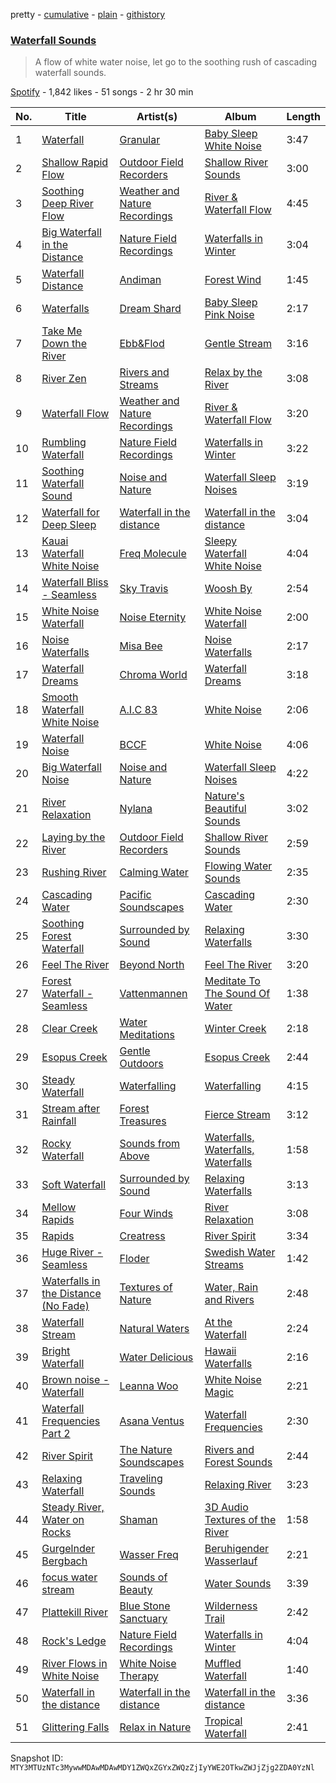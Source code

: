 pretty - [cumulative](/playlists/cumulative/37i9dQZF1DWZGggG8QsBEe.md) - [plain](/playlists/plain/37i9dQZF1DWZGggG8QsBEe) - [githistory](https://github.githistory.xyz/mackorone/spotify-playlist-archive/blob/main/playlists/plain/37i9dQZF1DWZGggG8QsBEe)

### [Waterfall Sounds](https://open.spotify.com/playlist/37i9dQZF1DWZGggG8QsBEe)

> A flow of white water noise, let go to the soothing rush of cascading waterfall sounds.

[Spotify](https://open.spotify.com/user/spotify) - 1,842 likes - 51 songs - 2 hr 30 min

| No. | Title | Artist(s) | Album | Length |
|---|---|---|---|---|
| 1 | [Waterfall](https://open.spotify.com/track/20Ni1eLWzkaqx8d55X8Par) | [Granular](https://open.spotify.com/artist/1jfnMuDBl5OaAoU0VwLD8m) | [Baby Sleep White Noise](https://open.spotify.com/album/4vPYOEzg31z0Nc6stLRLgL) | 3:47 |
| 2 | [Shallow Rapid Flow](https://open.spotify.com/track/14EgXws2q9leMgGCukpRXS) | [Outdoor Field Recorders](https://open.spotify.com/artist/71ep4LtjRagWcfM1rZ6lUr) | [Shallow River Sounds](https://open.spotify.com/album/34ZUViIS2YqDboeWQqTP00) | 3:00 |
| 3 | [Soothing Deep River Flow](https://open.spotify.com/track/2oCTjuFVc4z5JAryMIRhQ5) | [Weather and Nature Recordings](https://open.spotify.com/artist/7zkEyvgDJYnVeTTsFaReKe) | [River & Waterfall Flow](https://open.spotify.com/album/170V5jgd4OGqMCCIPulFiR) | 4:45 |
| 4 | [Big Waterfall in the Distance](https://open.spotify.com/track/0wXVdEuwkrWmxivqGxFdGa) | [Nature Field Recordings](https://open.spotify.com/artist/3DTgZfug2RpZinxGiFR5FD) | [Waterfalls in Winter](https://open.spotify.com/album/4tOaz7j4Juvd82I4qa29Rz) | 3:04 |
| 5 | [Waterfall Distance](https://open.spotify.com/track/0vGRbGDwqrUmsdIJHT0B6p) | [Andiman](https://open.spotify.com/artist/1eDXoT9A8y5E9xIDrHV4yH) | [Forest Wind](https://open.spotify.com/album/4EdQNo089Yl9VvL9Bcln7j) | 1:45 |
| 6 | [Waterfalls](https://open.spotify.com/track/0H4v2NFbdUvxysprwSgxHk) | [Dream Shard](https://open.spotify.com/artist/3EUg5IOxGnBPtjK0uzMxcJ) | [Baby Sleep Pink Noise](https://open.spotify.com/album/2Wv2eQ2Zs6bQm8DOC1Cxng) | 2:17 |
| 7 | [Take Me Down the River](https://open.spotify.com/track/0dUdMzVlqyCZzrLr2eCkyB) | [Ebb&Flod](https://open.spotify.com/artist/1IsJosONX2G4ekmLMfjTO4) | [Gentle Stream](https://open.spotify.com/album/2FzwA8tmqu4QccprXAb8PH) | 3:16 |
| 8 | [River Zen](https://open.spotify.com/track/0JMkTafMJcSuInbp9KUHwT) | [Rivers and Streams](https://open.spotify.com/artist/6NYAxBsKdDH00qCDvcFdA7) | [Relax by the River](https://open.spotify.com/album/6qxd6X2zDSHsaPPWcmewFC) | 3:08 |
| 9 | [Waterfall Flow](https://open.spotify.com/track/3vutaIPu6s4ylCPr5rwvAB) | [Weather and Nature Recordings](https://open.spotify.com/artist/7zkEyvgDJYnVeTTsFaReKe) | [River & Waterfall Flow](https://open.spotify.com/album/170V5jgd4OGqMCCIPulFiR) | 3:20 |
| 10 | [Rumbling Waterfall](https://open.spotify.com/track/2ZJNFbQikkhOn0Yod0dD0M) | [Nature Field Recordings](https://open.spotify.com/artist/3DTgZfug2RpZinxGiFR5FD) | [Waterfalls in Winter](https://open.spotify.com/album/4tOaz7j4Juvd82I4qa29Rz) | 3:22 |
| 11 | [Soothing Waterfall Sound](https://open.spotify.com/track/6pgcEyzxF17mxQ6PYflb29) | [Noise and Nature](https://open.spotify.com/artist/2hcGTRaH2FXoKel4UTGWJ0) | [Waterfall Sleep Noises](https://open.spotify.com/album/6cyRxitvNynnQFZqkZLNuE) | 3:19 |
| 12 | [Waterfall for Deep Sleep](https://open.spotify.com/track/0F56cp7Le8p7iPydxUeTlJ) | [Waterfall in the distance](https://open.spotify.com/artist/4lcG2wz9oZuu1VdEcBG6Nj) | [Waterfall in the distance](https://open.spotify.com/album/2on28DnTVwyWX5gfG3G4dy) | 3:04 |
| 13 | [Kauai Waterfall White Noise](https://open.spotify.com/track/0HoHr2DNEeCPfEzJ9ojlzE) | [Freq Molecule](https://open.spotify.com/artist/0p03OqcToOGwKxzUkJQJkO) | [Sleepy Waterfall White Noise](https://open.spotify.com/album/39W88WfbNmYpOqpeFNW1WO) | 4:04 |
| 14 | [Waterfall Bliss \- Seamless](https://open.spotify.com/track/103vKb26KjfvHr3uwd1gAx) | [Sky Travis](https://open.spotify.com/artist/5IkHDfUNRiqyATjgbDHuGy) | [Woosh By](https://open.spotify.com/album/4IRTkvbY6uwkxjEhFVaWpj) | 2:54 |
| 15 | [White Noise Waterfall](https://open.spotify.com/track/3oHAizOmW93Q8eIZ3W0xg7) | [Noise Eternity](https://open.spotify.com/artist/0BMo2rAO5oSO9aSnjumKOD) | [White Noise Waterfall](https://open.spotify.com/album/2GDuZr3FnB4iuAx1SFdLB3) | 2:00 |
| 16 | [Noise Waterfalls](https://open.spotify.com/track/0XymKofC03Psmdmjj8PnY3) | [Misa Bee](https://open.spotify.com/artist/5JSgVFubDnbqYDUWPzl4tj) | [Noise Waterfalls](https://open.spotify.com/album/7By7Jo2T4WuFDwzW7MRc02) | 2:17 |
| 17 | [Waterfall Dreams](https://open.spotify.com/track/6ZZmLyTu2EfwQhY0220SKv) | [Chroma World](https://open.spotify.com/artist/3TIBtUQE47OmudD95MhKS2) | [Waterfall Dreams](https://open.spotify.com/album/2lTjQqSorysseG5GuBv4cB) | 3:18 |
| 18 | [Smooth Waterfall White Noise](https://open.spotify.com/track/01INr4xIRYANKkfoDe6Beo) | [A.I.C 83](https://open.spotify.com/artist/0t1KwfnMwlE47iKx9g1c2V) | [White Noise](https://open.spotify.com/album/2EfzJjGa4VM6LVNgqWKZFS) | 2:06 |
| 19 | [Waterfall Noise](https://open.spotify.com/track/3OUrN6pqs0odLhgROLiGKR) | [BCCF](https://open.spotify.com/artist/3nom2q4wk6XDl2RN6xTs5f) | [White Noise](https://open.spotify.com/album/4mFFAzJgZ9886aTrcJC62R) | 4:06 |
| 20 | [Big Waterfall Noise](https://open.spotify.com/track/0pO9qE6D7shEievEUJtCld) | [Noise and Nature](https://open.spotify.com/artist/2hcGTRaH2FXoKel4UTGWJ0) | [Waterfall Sleep Noises](https://open.spotify.com/album/6cyRxitvNynnQFZqkZLNuE) | 4:22 |
| 21 | [River Relaxation](https://open.spotify.com/track/1P17KkU4Kc9vPcVg7MObrh) | [Nylana](https://open.spotify.com/artist/0xlINdzWCaaz7cIzrUDhfW) | [Nature's Beautiful Sounds](https://open.spotify.com/album/1i7Wx47S8juKmqYC8vO7xi) | 3:02 |
| 22 | [Laying by the River](https://open.spotify.com/track/68YKMwrRM0oHatS3oRH8Lq) | [Outdoor Field Recorders](https://open.spotify.com/artist/71ep4LtjRagWcfM1rZ6lUr) | [Shallow River Sounds](https://open.spotify.com/album/34ZUViIS2YqDboeWQqTP00) | 2:59 |
| 23 | [Rushing River](https://open.spotify.com/track/4V7dNNQvwoGgC5DB6dTTro) | [Calming Water](https://open.spotify.com/artist/0BEeBDjTHbZ0SS6NVRNcUn) | [Flowing Water Sounds](https://open.spotify.com/album/1UQ0LjwnbWi1jxwpT6U1nn) | 2:35 |
| 24 | [Cascading Water](https://open.spotify.com/track/3xzldmkvd3FcrdWV6Zz3sA) | [Pacific Soundscapes](https://open.spotify.com/artist/7lfs7TkGNBX0j3VO4pK70s) | [Cascading Water](https://open.spotify.com/album/18pUis5CO7ljukwfgO9BI4) | 2:30 |
| 25 | [Soothing Forest Waterfall](https://open.spotify.com/track/4lWrHfVrp7PmP5bJ4CaiKo) | [Surrounded by Sound](https://open.spotify.com/artist/0F7xvD7p2K3aCiXBZEZ90i) | [Relaxing Waterfalls](https://open.spotify.com/album/4yUvywqKl4dCSiCDf8RiOI) | 3:30 |
| 26 | [Feel The River](https://open.spotify.com/track/6MLGJkWExg0JHkG5Sq3B50) | [Beyond North](https://open.spotify.com/artist/6onIiLSkWuZJipFErBA0dk) | [Feel The River](https://open.spotify.com/album/54zVwrIbAn0hn99p2cOegi) | 3:20 |
| 27 | [Forest Waterfall \- Seamless](https://open.spotify.com/track/0NOpFrkdXNs8vI13WeS7F4) | [Vattenmannen](https://open.spotify.com/artist/0ZZMkuvAapZ9KEvxQ5XeYJ) | [Meditate To The Sound Of Water](https://open.spotify.com/album/1cAnbiwCT1ogtEhPI1cLtm) | 1:38 |
| 28 | [Clear Creek](https://open.spotify.com/track/0LWU1WCVMmEP4Tgt94xI9q) | [Water Meditations](https://open.spotify.com/artist/1DPlfmeS7GBX9w1GvOqR6D) | [Winter Creek](https://open.spotify.com/album/74Rv58s1O45Ct35N3BUpks) | 2:18 |
| 29 | [Esopus Creek](https://open.spotify.com/track/6TDm4Y1ly5F4IfMuhLWSi7) | [Gentle Outdoors](https://open.spotify.com/artist/5FDSxvW83nezwSZgrEdOLv) | [Esopus Creek](https://open.spotify.com/album/55tkNp2Xvl5qosqsTi50iy) | 2:44 |
| 30 | [Steady Waterfall](https://open.spotify.com/track/1w4LsiXcSP9JyEeHPNS9Fk) | [Waterfalling](https://open.spotify.com/artist/3e0rJbfOEVSWe77JRZWGXd) | [Waterfalling](https://open.spotify.com/album/7qA6Aqaktt9X2qw9wbohuI) | 4:15 |
| 31 | [Stream after Rainfall](https://open.spotify.com/track/6oFpFzqMPOyVGN42WvYeBx) | [Forest Treasures](https://open.spotify.com/artist/4JYeGAbcGu32UoJYNf4Awd) | [Fierce Stream](https://open.spotify.com/album/2WottxBO0alEOyKvzpBGSi) | 3:12 |
| 32 | [Rocky Waterfall](https://open.spotify.com/track/2uIO6in0n9d4ijRgQ0JjZH) | [Sounds from Above](https://open.spotify.com/artist/17HGEQUIyMzUgtjvBh8rWc) | [Waterfalls, Waterfalls, Waterfalls](https://open.spotify.com/album/3lMBVWskjpk1Qm2fBhVz00) | 1:58 |
| 33 | [Soft Waterfall](https://open.spotify.com/track/06H8N0D5WW10txUrCnwGZc) | [Surrounded by Sound](https://open.spotify.com/artist/0F7xvD7p2K3aCiXBZEZ90i) | [Relaxing Waterfalls](https://open.spotify.com/album/4yUvywqKl4dCSiCDf8RiOI) | 3:13 |
| 34 | [Mellow Rapids](https://open.spotify.com/track/2KnTHZruPqFsvYlcKMcXUg) | [Four Winds](https://open.spotify.com/artist/3MNXmvXsz12M9aeI4w6qqE) | [River Relaxation](https://open.spotify.com/album/3aoBFnSGb7lXY9qFK7vWmj) | 3:08 |
| 35 | [Rapids](https://open.spotify.com/track/3gopInHfz9y4iTE6F9qp99) | [Creatress](https://open.spotify.com/artist/6wwfROG3fnqz3jyGV3ngPQ) | [River Spirit](https://open.spotify.com/album/6zw5YaZq3tuXwSvTcj79QT) | 3:34 |
| 36 | [Huge River \- Seamless](https://open.spotify.com/track/11NG99zOBCi53U8DsVTSyG) | [Floder](https://open.spotify.com/artist/57MZUPxjVvsMBiz5JzL3ii) | [Swedish Water Streams](https://open.spotify.com/album/0R1de3qcFqytuzgoRePMAF) | 1:42 |
| 37 | [Waterfalls in the Distance \(No Fade\)](https://open.spotify.com/track/2Tfzr7lXi8B9zTcekESN7g) | [Textures of Nature](https://open.spotify.com/artist/1cHBh4M6X8d6UYnkh6geMs) | [Water, Rain and Rivers](https://open.spotify.com/album/4eAsgCIds4uzsQuSCzLkDh) | 2:48 |
| 38 | [Waterfall Stream](https://open.spotify.com/track/6C8eyK8mC1cmqaTx99v36x) | [Natural Waters](https://open.spotify.com/artist/0nIJ15ViXXRyCe6mRqPOaD) | [At the Waterfall](https://open.spotify.com/album/30bgRxzTaRDFcNnm8wdpaP) | 2:24 |
| 39 | [Bright Waterfall](https://open.spotify.com/track/0uPc7gpCCNSRRoVab7lTeB) | [Water Delicious](https://open.spotify.com/artist/4zkUo3pQnquqLXUzZqrxEO) | [Hawaii Waterfalls](https://open.spotify.com/album/06FL1OBJU19se5afKhXTLd) | 2:16 |
| 40 | [Brown noise \- Waterfall](https://open.spotify.com/track/1F7zuMIXTEYQcXEHYMPa29) | [Leanna Woo](https://open.spotify.com/artist/55DJCZDImu8v60VnOwErmz) | [White Noise Magic](https://open.spotify.com/album/0kyZ4Hnwyv3ANtL5nPPgEe) | 2:21 |
| 41 | [Waterfall Frequencies Part 2](https://open.spotify.com/track/20Mkd2DMoiyK7WCbnqL4aM) | [Asana Ventus](https://open.spotify.com/artist/3D8uKbNS9NX6q57gX9b08V) | [Waterfall Frequencies](https://open.spotify.com/album/4EAqpA6NyIVyO6ZJEbvmrz) | 2:30 |
| 42 | [River Spirit](https://open.spotify.com/track/0SRZfXcQVjqwDxFGfGgLvY) | [The Nature Soundscapes](https://open.spotify.com/artist/02EkiP3hYgkSISBAS0nfjG) | [Rivers and Forest Sounds](https://open.spotify.com/album/7epwX2vgkWFTttxGVlQ45m) | 2:44 |
| 43 | [Relaxing Waterfall](https://open.spotify.com/track/4EqeYEXkNDwCmVAaSDp8Pp) | [Traveling Sounds](https://open.spotify.com/artist/1kQGKwpqL4zj2KOYxzjSgn) | [Relaxing River](https://open.spotify.com/album/4BfNInTI5qDoJX4yRgh6mv) | 3:23 |
| 44 | [Steady River, Water on Rocks](https://open.spotify.com/track/0MwnX9BPBrIWPy76Sm5eUT) | [Shaman](https://open.spotify.com/artist/35P36DZtjEMEP2KOO9759M) | [3D Audio Textures of the River](https://open.spotify.com/album/2USCB87emFJWHZssoPEeGu) | 1:58 |
| 45 | [Gurgelnder Bergbach](https://open.spotify.com/track/3t2wVzmrOEXa81UEyXFkHv) | [Wasser Freq](https://open.spotify.com/artist/5BSws4xXtmTrcvdacAMzjF) | [Beruhigender Wasserlauf](https://open.spotify.com/album/0xYC3jTemfxkmi8n7audKZ) | 2:21 |
| 46 | [focus water stream](https://open.spotify.com/track/1pEJlVzcCKCLV8JW0TYCB2) | [Sounds of Beauty](https://open.spotify.com/artist/0HVe7pR5Jimsjvw7NTNala) | [Water Sounds](https://open.spotify.com/album/1NEKfuhrHdM1r7hDVe01EK) | 3:39 |
| 47 | [Plattekill River](https://open.spotify.com/track/3cyLymtvq4PI0etgqfxv5C) | [Blue Stone Sanctuary](https://open.spotify.com/artist/6FGkUJ63qsP7AEvATT5cK9) | [Wilderness Trail](https://open.spotify.com/album/3C16hqCiTAmMeJVET66Mx0) | 2:42 |
| 48 | [Rock's Ledge](https://open.spotify.com/track/1XLPyzE89oRKQIpvXBRI9n) | [Nature Field Recordings](https://open.spotify.com/artist/3DTgZfug2RpZinxGiFR5FD) | [Waterfalls in Winter](https://open.spotify.com/album/4tOaz7j4Juvd82I4qa29Rz) | 4:04 |
| 49 | [River Flows in White Noise](https://open.spotify.com/track/29bDNfEZSYh9xwNhZyyio3) | [White Noise Therapy](https://open.spotify.com/artist/1O7bUkov2v71fDS60GOfMD) | [Muffled Waterfall](https://open.spotify.com/album/5IttJgfDiSGcnsr6J8KQOc) | 1:40 |
| 50 | [Waterfall in the distance](https://open.spotify.com/track/2zKLxe8kSgfPWDTyPdhxAx) | [Waterfall in the distance](https://open.spotify.com/artist/4lcG2wz9oZuu1VdEcBG6Nj) | [Waterfall in the distance](https://open.spotify.com/album/2on28DnTVwyWX5gfG3G4dy) | 3:36 |
| 51 | [Glittering Falls](https://open.spotify.com/track/6OPibbuc7jJPIE1KJ7zlJk) | [Relax in Nature](https://open.spotify.com/artist/16fYHNLMoSN9nzztR8e2Sw) | [Tropical Waterfall](https://open.spotify.com/album/4j3KMcFMVPDyez6Ibai6dv) | 2:41 |

Snapshot ID: `MTY3MTUzNTc3MywwMDAwMDAwMDY1ZWQxZGYxZWQzZjIyYWE2OTkwZWJjZjg2ZDA0YzNl`
